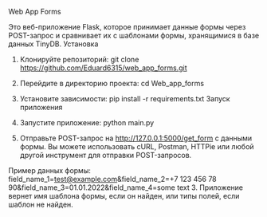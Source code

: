 Web App Forms

Это веб-приложение Flask, которое принимает данные формы через POST-запрос и сравнивает их с шаблонами формы, хранящимися в базе данных TinyDB.
Установка

1. Клонируйте репозиторий:
    git clone https://github.com/Eduard6315/web_app_forms.git

2. Перейдите в директорию проекта:
   cd Web_app_forms

3. Установите зависимости:
   pip install -r requirements.txt
Запуск приложения

1. Запустите приложение:
   python main.py

2. Отправьте POST-запрос на http://127.0.0.1:5000/get_form с данными формы. Вы можете использовать cURL, Postman, HTTPie или любой другой инструмент для отправки POST-запросов.

Пример данных формы:
   field_name_1=test@example.com&field_name_2=+7 123 456 78 90&field_name_3=01.01.2022&field_name_4=some text
3. Приложение вернет имя шаблона формы, если он найден, или типы полей, если шаблон не найден.
